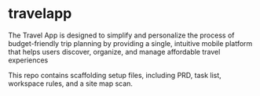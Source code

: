 # travelapp
The Travel App is designed to simplify and personalize the process of budget-friendly trip planning by providing a single, intuitive mobile platform that helps users discover, organize, and manage affordable travel experiences

This repo contains scaffolding setup files, including PRD, task list, workspace rules, and a site map scan.
